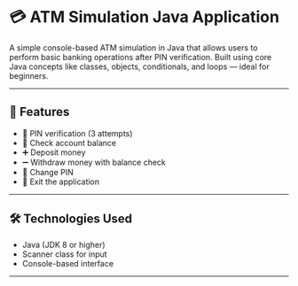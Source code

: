# 💳 ATM Simulation Java Application

A simple console-based ATM simulation in Java that allows users to perform basic banking operations after PIN verification. Built using core Java concepts like classes, objects, conditionals, and loops — ideal for beginners.

---

## 🚀 Features

- 🔐 PIN verification (3 attempts)
- 💼 Check account balance
- ➕ Deposit money
- ➖ Withdraw money with balance check
- 🔄 Change PIN
- 🚪 Exit the application

---

## 🛠️ Technologies Used

- Java (JDK 8 or higher)
- Scanner class for input
- Console-based interface

---


